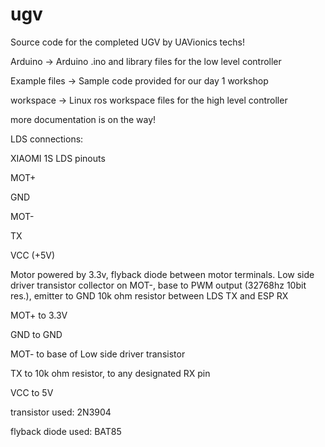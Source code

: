 # ugv

Source code for the completed UGV by UAVionics techs!

Arduino -> Arduino .ino and library files for the low level controller

Example files -> Sample code provided for our day 1 workshop

workspace -> Linux ros workspace files for the high level controller




more documentation is on the way!




LDS connections:



XIAOMI 1S LDS pinouts

MOT+

GND

MOT-

TX

VCC (+5V)

Motor powered by 3.3v, flyback diode between motor terminals.
Low side driver transistor collector on MOT-, base to PWM output (32768hz 10bit res.), emitter to GND
10k ohm resistor between LDS TX and ESP RX

MOT+ to 3.3V

GND to GND

MOT- to base of Low side driver transistor

TX to 10k ohm resistor, to any designated RX pin

VCC to 5V


transistor used: 2N3904

flyback diode used: BAT85

